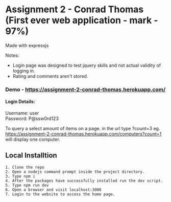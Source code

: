 # Assignment 2 - Conrad Thomas (First ever web application - mark - 97%)
Made with expressjs

Notes:
  - Login page was designed to test jquery skills and not actual validity of logging in.
  - Rating and comments aren't stored.

### Demo - https://assignment-2-conrad-thomas.herokuapp.com/
#### Login Details:
Username: user \
Password: P@ssw0rd123

To query a select amount of items on a page. in the url type ?count=3 eg.
https://assignment-2-conrad-thomas.herokuapp.com/computers?count=1  will display one computer.

## Local Installtion 
```
1. Clone the repo
2. Open a nodejs command prompt inside the project directory.
3. Type npm i
4. After the packages have successfully installed run the dev script.
5. Type npm run dev
6. Open a browser and visit localhost:3000
7. Login to the website to access the home page.
```
